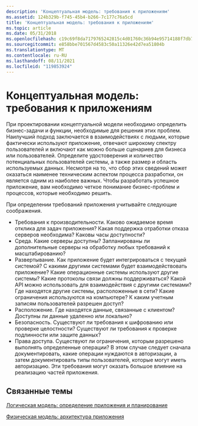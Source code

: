 ```yaml
---
description: 'Концептуальная модель: требования к приложениям'
ms.assetid: 124b329b-f745-45b4-b266-7c177c76a5cd
title: 'Концептуальная модель: требования к приложениям'
ms.topic: article
ms.date: 05/31/2018
ms.openlocfilehash: c19c69f8da7179765242815c4d01760c36b94e95714188f7db772600826d0416
ms.sourcegitcommit: e858bbe701567d4583c50a11326e42d7ea51804b
ms.translationtype: MT
ms.contentlocale: ru-RU
ms.lasthandoff: 08/11/2021
ms.locfileid: "119853924"
---
```

# <a name="the-conceptual-model-application-requirements"></a>Концептуальная модель: требования к приложениям

При проектировании концептуальной модели необходимо определить бизнес-задачи и функции, необходимые для решения этих проблем. Наилучший подход заключается в взаимодействиях с людьми, которые фактически используют приложение, отвечают широкому спектру пользователей и включают как можно больше сценариев для бизнеса или пользователей. Определите удостоверения и количество потенциальных пользователей системы, а также размер и область используемых данных. Несмотря на то, что сбор этих сведений может оказаться наименее техническим аспектом процесса разработки, он является одним из наиболее важных. Чтобы разработать успешное приложение, вам необходимо четкое понимание бизнес-проблем и процессов, которые необходимо решить.

При определении требований приложения учитывайте следующие соображения.

-   Требования к производительности. Каково ожидаемое время отклика для задач приложения? Какая поддержка отработки отказа серверов необходима? Каковы часы доступности?
-   Среда. Какие серверы доступны? Запланированы ли дополнительные серверы на обработку любых требований к масштабированию?
-   Развертывание. Как приложение будет интегрироваться с текущей системой? С какими другими системами будет взаимодействовать приложение? Какие операционные системы используют другие системы? Какие протоколы связи должны поддерживаться? Какой API можно использовать для взаимодействия с другими системами? Где находятся другие системы, расположенные в сети? Какие ограничения используются на компьютере? К каким учетным записям пользователей разрешен доступ?
-   Расположение. Где находятся данные, связанные с клиентом? Доступны ли данные удаленно или локально?
-   Безопасность. Существуют ли требования к шифрованию или проверке целостности? Существуют ли требования к проверке подлинности или защите данных?
-   Права доступа. Существуют ли ограничения, которым разрешено выполнять определенные операции? В этом случае следует сначала документировать, какие операции нуждаются в авторизации, а затем документировать типы пользователей, которые могут иметь авторизацию. Эти требования могут оказать большое влияние на реализацию частей приложения.

## <a name="related-topics"></a>Связанные темы

<dl> <dt>

[Логическая модель: определение приложения и планирование](the-logical-model--application-definition-and-planning.md)
</dt> <dt>

[Физическая модель: архитектура приложения](the-physical-model--application-architecture.md)
</dt> </dl>

 

 



